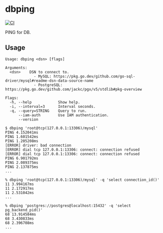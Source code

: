 # dbping

[![CI](https://github.com/winebarrel/dbping/actions/workflows/ci.yml/badge.svg)](https://github.com/winebarrel/dbping/actions/workflows/ci.yml)

PING for DB.

## Usage

```
Usage: dbping <dsn> [flags]

Arguments:
  <dsn>    DSN to connect to.
             - MySQL: https://pkg.go.dev/github.com/go-sql-driver/mysql#readme-dsn-data-source-name
             - PostgreSQL: https://pkg.go.dev/github.com/jackc/pgx/v5/stdlib#pkg-overview

Flags:
  -h, --help            Show help.
  -i, --interval=3      Interval seconds.
  -q, --query=STRING    Query to run.
      --iam-auth        Use IAM authentication.
      --version
```

```
$ dbping 'root@tcp(127.0.0.1:13306)/mysql'
PING 4.152041ms
PING 1.601542ms
PING 1.205208ms
[ERROR] driver: bad connection
[ERROR] dial tcp 127.0.0.1:13306: connect: connection refused
[ERROR] dial tcp 127.0.0.1:13306: connect: connection refused
PING 6.901792ms
PING 2.089375ms
PING 2.137875ms
...

% dbping 'root@tcp(127.0.0.1:13306)/mysql' -q 'select connection_id()'
11 3.994167ms
11 2.172917ms
11 2.531042ms
...

% dbping 'postgres://postgres@localhost:15432' -q 'select pg_backend_pid()'
68 13.914584ms
68 3.430833ms
68 2.396708ms
...
```
